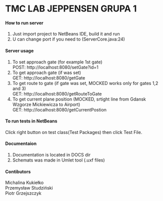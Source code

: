 # TMC LAB JEPPENSEN GRUPA 1

#### How to run server

1) Just import project to NetBeans IDE, build it and run  
2) U can change port if you need to (ServerCore.java:24)  

#### Server usage

1) To set approach gate (for example 1st gate)  
POST: http://localhost:8080/setGate?id=1  
2) To get approach gate (if was set)  
GET: http://localhost:8080/getGate  
3) To get route to gate (if gate was set, MOCKED works only for gates 1,2 and 3)  
GET: http://localhost:8080/getRouteToGate  
4) To get current plane position (MOCKED, srtight line from Gdansk Wzgorze Mickiewicza to Airport)  
GET: http://localhost:8080/getCurrentPostion  

#### To run tests in NetBeans

Click right button on test class(Test Packages) then click Test File.

#### Documentaion

1) Documentation is located in DOCS dir  
2) Schemats was made in Umlet tool (.uxf files)  

#### Contibutors
Michalina Kukiełko  
Przemysław Studziński  
Piotr Grzejszczyk  
